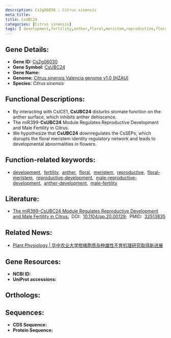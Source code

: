 ```yaml
---
description: Cs2g06030 ; Citrus sinensis
meta_title:
title: CsUBC24
categories: [Citrus sinensis]
tags: [ development,fertility,anther,floral,meristem,reproductive,floral meristem,reproductive development,male reproductive development,anther development,male fertility ]
---
```


## Gene Details:
- **Gene ID:**	[Cs2g06030]()
- **Gene Symbol:** <u> CsUBC24 </u>
- **Gene Name:** 
- **Genome:** [Citrus sinensis Valencia genome v1.0 (HZAU)]()
- **Species:** *Citrus sinensis*

## Functional Descriptions:
   - By interacting with CsICE1, **CsUBC24** disturbs stomate function on the anther surface, which inhibits anther dehiscence.
   - The miR399-**CsUBC24** Module Regulates Reproductive Development and Male Fertility in Citrus.
   - We hypothesize that **CsUBC24** downregulates the CsSEPs, which disrupts the floral meristem identity regulatory network and leads to developmental abnormalities in flowers.

## Function-related keywords:
   - [development](/tags/development/),&nbsp;&nbsp;[fertility](/tags/fertility/),&nbsp;&nbsp;[anther](/tags/anther/),&nbsp;&nbsp;[floral](/tags/floral/),&nbsp;&nbsp;[meristem](/tags/meristem/),&nbsp;&nbsp;[reproductive](/tags/reproductive/),&nbsp;&nbsp;[floral-meristem](/tags/floral-meristem/),&nbsp;&nbsp;[reproductive-development](/tags/reproductive-development/),&nbsp;&nbsp;[male-reproductive-development](/tags/male-reproductive-development/),&nbsp;&nbsp;[anther-development](/tags/anther-development/),&nbsp;&nbsp;[male-fertility](/tags/male-fertility/)

## Literature:
   - [The miR399-CsUBC24 Module Regulates Reproductive Development and Male Fertility in Citrus.]( https://academic.oup.com/plphys/article/183/4/1681/6118500?login=true#supplementary-data)&nbsp;&nbsp;DOI:&nbsp;&nbsp;[10.1104/pp.20.00129](https://academic.oup.com/plphys/article/183/4/1681/6118500?login=true#supplementary-data);&nbsp;&nbsp;PMID:&nbsp;&nbsp;[32513835](https://pubmed.ncbi.nlm.nih.gov/32513835/)

## Related News:
   - [Plant Physiology | 华中农业大学柑橘胞质杂种雄性不育机理研究取得新进展](https://mp.weixin.qq.com/s?__biz=Mzg3MDEwNDEyMg==&mid=2247490260&idx=1&sn=95c0334bea35fac022ea26b581703b6b&chksm=ce93b781f9e43e97920f53262bae74c0fc30b01fd5c5c7bc3d19b03bf2e5dadb8c4ca6a517a1&scene=27#wechat_redirect)

## Gene Resources:
- **NCBI ID:**  [](https://www.ncbi.nlm.nih.gov/gene/?term=)
- **UniProt accessions:** [](https://www.uniprot.org/uniprotkb//entry)

## Orthologs:

## Sequences:
- **CDS Sequence:**
- **Protein Sequence:**
